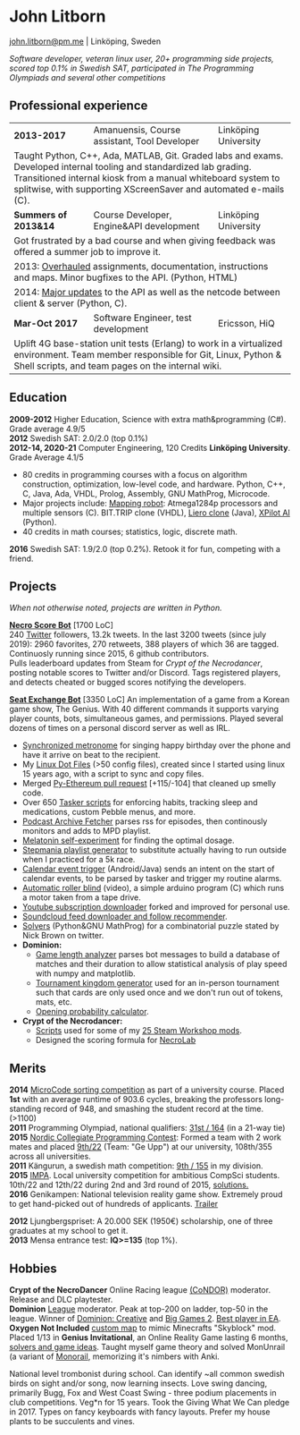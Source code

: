 # John Litborn
john.litborn@pm.me | Linköping, Sweden

*Software developer, veteran linux user, 20+ programming side projects, scored top 0.1\% in Swedish SAT, participated in The Programming Olympiads and several other competitions*

## Professional experience
<table align="center">
    <tr>
        <td><b>2013-2017</b></td>
        <td>Amanuensis, Course assistant, Tool Developer</td>
        <td>Linköping University</td>
    </tr>
    <tr>
        <td colspan="3">Taught Python, C++, Ada, MATLAB, Git. Graded labs and exams. Developed internal tooling and standardized lab grading. Transitioned internal kiosk from a manual whiteboard system to splitwise, with supporting XScreenSaver and automated e-mails (C).</td>
    </tr>
    <tr>
        <td><b>Summers of 2013&14</b></td>
        <td>Course Developer, Engine&API development</td>
        <td>Linköping University</td>
    </tr>
<tr><td colspan="3">
Got frustrated by a bad course and when giving feedback was offered a summer job to improve it.
</tr></td>
<tr><td colspan="3">
2013: <a href="https://github.com/jakkdl/TDDD63-course-content">Overhauled</a> assignments, documentation, instructions and maps. Minor bugfixes to the API. (Python, HTML)
</tr></td>
<tr><td colspan="3">
2014: <a href="https://github.com/jakkdl/XPilot-AI\_LiU\_fork">Major updates</a> to the API as well as the netcode between client & server (Python, C).
</tr></td>
    <tr>
        <td><b>Mar-Oct 2017</b></td>
        <td>Software Engineer, test development</td>
        <td>Ericsson, HiQ</td>
    </tr>
<tr><td colspan="3">
Uplift 4G base-station unit tests (Erlang) to work in a virtualized environment. Team member responsible for Git, Linux, Python & Shell scripts, and team pages on the internal wiki.
</tr></td>
</table>

## Education
**2009-2012** Higher Education, Science with extra math&programming (C#). Grade average 4.9/5   
**2012** Swedish SAT: 2.0/2.0 (top 0.1\%)  
**2012-14, 2020-21** Computer Engineering, 120 Credits **Linköping University**. Grade Average 4.1/5  
* 80 credits in programming courses with a focus on algorithm construction, optimization, low-level code, and hardware. Python, C++, C, Java, Ada, VHDL, Prolog, Assembly, GNU MathProg, Microcode.  
* Major projects include: [Mapping robot](https://github.com/jakkdl/TSEA29_mapping_robot): Atmega1284p processors and multiple sensors \(C\). BIT.TRIP clone (VHDL), [Liero clone](https://github.com/jakkdl/TDDC69-Kasfeq) (Java), [XPilot AI](https://github.com/jakkdl/TDDD63-XPilot-AI) (Python).
* 40 credits in math courses; statistics, logic, discrete math.

**2016** Swedish SAT: 1.9/2.0 (top 0.2\%). Retook it for fun, competing with a friend.

## Projects
*When not otherwise noted, projects are written in Python.*  

[**Necro Score Bot**](https://github.com/jakkdl/necro\_score\_bot) [1700 LoC]  
240 [Twitter](https://twitter.com/necro\_score\_bot) followers, 13.2k tweets. In the last 3200 tweets (since july 2019): 2960 favorites, 270 retweets, 388 players of which 36 are tagged. <!--- ids 1530685368592388096 to 1148623206426787840-->
Continuosly running since 2015, 6 github contributors.  
Pulls leaderboard updates from Steam for *Crypt of the Necrodancer*, posting notable scores to Twitter and/or Discord.
Tags registered players, and detects cheated or bugged scores notifying the developers.

[**Seat Exchange Bot**](https://github.com/jakkdl/seat\_exchange)  [3350 LoC]
An implementation of a game from a Korean game show, The Genius.
With 40 different commands it supports varying player counts, bots, simultaneous games, and permissions.
Played several dozens of times on a personal discord server as well as IRL.

* [Synchronized metronome](https://github.com/jakkdl/random/blob/master/synchronized\_metronome.py) for singing happy birthday over the phone and have it arrive on beat to the recipient.
* My [Linux Dot Files](https://github.com/jakkdl/dotfiles) (>50 config files), created since I started using linux 15 years ago, with a script to sync and copy files.
* Merged [Py-Ethereum pull request](https://github.com/ethereum/py-evm/pull/290) [+115/-104] that cleaned up smelly code.
* Over 650 [Tasker scripts](https://github.com/jakkdl/Tasker/) for enforcing habits, tracking sleep and medications, custom Pebble menus, and more.
* [Podcast Archive Fetcher](https://github.com/jakkdl/random/blob/master/podcast\_archive\_mode.py) parses rss for episodes, then continously monitors and adds to MPD playlist.
* [Melatonin self-experiment](https://github.com/jakkdl/calendar_statistics) for finding the optimal dosage.
* [Stepmania playlist generator](https://github.com/jakkdl/random/blob/master/stepmania\_mixtape.py) to substitute actually having to run outside when I practiced for a 5k race.
* [Calendar event trigger](https://github.com/jakkdl/routine\_trigger) (Android/Java) sends an intent on the start of calendar events, to be parsed by tasker and trigger my routine alarms.
* [Automatic roller blind](https://vimeo.com/manage/videos/229001221) (video), a simple arduino program \(C\) which runs a motor taken from a tape drive.
* [Youtube subscription downloader](https://github.com/jakkdl/youtube-dlp-subscriptions) forked and improved for personal use.
* [Soundcloud feed downloader and follow recommender](https://github.com/jakkdl/soundcloud_scripts).
* [Solvers](https://gist.github.com/jakkdl/cfccaa2511a3e84ecc0d8fb1f2cf3e7e) (Python&GNU MathProg) for a combinatorial puzzle stated by Nick Brown on twitter.
* **Dominion:** 
  * [Game length analyzer](https://github.com/jakkdl/dominion\_game\_length) parses bot messages to build a database of matches and their duration to allow statistical analysis of play speed with numpy and matplotlib.
  * [Tournament kingdom generator](https://github.com/jakkdl/dominion\_tournament\_tools) used for an in-person tournament such that cards are only used once and we don't run out of tokens, mats, etc.
  * [Opening probability calculator](https://github.com/jakkdl/random/blob/master/dominion\_openings.py).
* **Crypt of the Necrodancer:**
  * [Scripts](https://github.com/jakkdl/Crypt_of_the_NecroDancer_mods) used for some of my [25 Steam Workshop mods](https://steamcommunity.com/profiles/76561198074553183/myworkshopfiles/?appid=247080).
  * Designed the scoring formula for [NecroLab](https://necrolab.com/)

## Merits
**2014** [MicroCode sorting competition](https://www.isy.liu.se/en/edu/kurs/TSEA83/laboration/lab\_mikro.html) as part of a university course. Placed **1st** with an average runtime of 903.6 cycles, breaking the professors long-standing record of 948, and smashing the student record at the time. (>1100)  
**2011** Programming Olympiad, national qualifiers: [31st / 164](https://progolymp.se/2011/skolkval/resultat-mer) (in a 21-way tie)  
**2015** [Nordic Collegiate Programming Contest](https://nordic.icpc.io/): Formed a team with 2 work mates and placed [9th/22](https://ncpc15.kattis.com/standings?filter=352) (Team: "Ge Upp") at our university, 108th/355 across all universities.  
**2011** Kängurun, a swedish math competition: [9th / 155](http://ncm.gu.se/2005) in my division.  
**2015** [IMPA](https://www.ida.liu.se/projects/impa/new/). Local university competition for ambitious CompSci students. 10th/22 and 12th/22 during 2nd and 3rd round of 2015, [solutions.](https://github.com/jakkdl/online_coding_problems)  
**2016** Genikampen: National television reality game show. Extremely proud to get hand-picked out of hundreds of applicants. [Trailer](https://www.youtube.com/watch?v=3DFU\_3bgWtrS8)

**2012** Ljungbergspriset: A 20.000 SEK (1950€) scholarship, one of three graduates at my school to get it.  
**2013** Mensa entrance test: **IQ>=135** (top 1\%). 

## Hobbies
**Crypt of the NecroDancer** Online Racing league [(CoNDOR)](https://condor.live/) moderator. Release and DLC playtester.  
**Dominion** [League](https://dominionleague.org) moderator. Peak at top-200 on ladder, top-50 in the league. Winner of [Dominion: Creative](https://www.youtube.com/watch?v=xGnn6WoPi-c) and [Big Games 2](https://www.youtube.com/watch?v=dRprh77drV0). [Best player in EA](https://twitter.com/LinchZhang/status/1520843927661813760).  
**Oxygen Not Included** [custom map](https://github.com/jakkdl/Oxygen-Not-Included\_Mods) to mimic Minecrafts "Skyblock" mod.  
Placed 1/13 in **Genius Invitational**, an Online Reality Game lasting 6 months, [solvers and game ideas](https://github.com/jakkdl/The_Genius).
Taught myself game theory and solved MonUnrail (a variant of [Monorail](https://the-genius-show.fandom.com/wiki/Monorail), memorizing it's nimbers with Anki.

National level trombonist during school. Can identify ~all common swedish birds on sight and/or song, now learning insects. Love swing dancing, primarily Bugg, Fox and West Coast Swing - three podium placements in club competitions. Veg*n for 15 years. Took the Giving What We Can pledge in 2017. Types on fancy keyboards with fancy layouts. Prefer my house plants to be succulents and vines.
